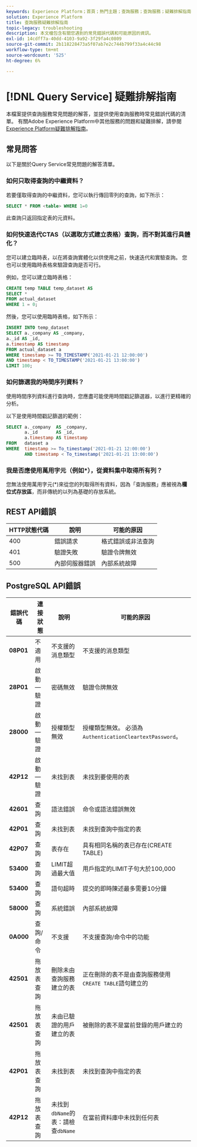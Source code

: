 ```yaml
---
keywords: Experience Platform；首頁；熱門主題；查詢服務；查詢服務；疑難排解指南；faq；疑難排解；
solution: Experience Platform
title: 查詢服務疑難排解指南
topic-legacy: troubleshooting
description: 本文檔包含有關您遇到的常見錯誤代碼和可能原因的資訊。
exl-id: 14cdff7a-40dd-4103-9a92-3f29fa4c0809
source-git-commit: 2b118228473a5f07ab7e2c744b799f33a4c44c98
workflow-type: tm+mt
source-wordcount: '525'
ht-degree: 6%

---
```


# [!DNL Query Service] 疑難排解指南

本檔案提供查詢服務常見問題的解答，並提供使用查詢服務時常見錯誤代碼的清單。 有關Adobe Experience Platform中其他服務的問題和疑難排解，請參閱[Experience Platform疑難排解指南](../landing/troubleshooting.md)。

## 常見問答

以下是關於Query Service常見問題的解答清單。

### 如何只取得查詢的中繼資料？

若要僅取得查詢的中繼資料，您可以執行傳回零列的查詢，如下所示：

```sql
SELECT * FROM <table> WHERE 1=0
```

此查詢只返回指定表的元資料。

### 如何快速迭代CTAS（以選取方式建立表格）查詢，而不對其進行具體化？

您可以建立臨時表，以在將查詢實體化以供使用之前，快速迭代和實驗查詢。 您也可以使用臨時表格來驗證查詢是否可行。

例如，您可以建立臨時表格：

```sql
CREATE temp TABLE temp_dataset AS
SELECT *
FROM actual_dataset
WHERE 1 = 0;
```

然後，您可以使用臨時表格，如下所示：

```sql
INSERT INTO temp_dataset
SELECT a._company AS _company,
a._id AS _id,
a.timestamp AS timestamp
FROM actual_dataset a
WHERE timestamp >= TO_TIMESTAMP('2021-01-21 12:00:00')
AND timestamp < TO_TIMESTAMP('2021-01-21 13:00:00')
LIMIT 100;
```

### 如何篩選我的時間序列資料？

使用時間序列資料進行查詢時，您應盡可能使用時間戳記篩選器，以進行更精確的分析。

以下是使用時間戳記篩選的範例：

```sql
SELECT a._company  AS _company,
       a._id       AS _id,
       a.timestamp AS timestamp
FROM   dataset a
WHERE  timestamp >= To_timestamp('2021-01-21 12:00:00')
       AND timestamp < To_timestamp('2021-01-21 13:00:00')
```

### 我是否應使用萬用字元（例如*），從資料集中取得所有列？

您無法使用萬用字元(*)來從您的列取得所有資料，因為「查詢服務」應被視為&#x200B;**欄位式存放區**，而非傳統的以列為基礎的存放系統。

## REST API錯誤

| HTTP狀態代碼 | 說明 | 可能的原因 |
| ---------------- | ----------- | --------------- |
| 400 | 錯誤請求 | 格式錯誤或非法查詢 |
| 401 | 驗證失敗 | 驗證令牌無效 |
| 500 | 內部伺服器錯誤 | 內部系統故障 |

## PostgreSQL API錯誤

| 錯誤代碼 | 連接狀態 | 說明 | 可能的原因 |
| ---------- | ---------------- | ----------- | -------------- |
| **08P01** | 不適用 | 不支援的消息類型 | 不支援的消息類型 |
| **28P01** | 啟動 — 驗證 | 密碼無效 | 驗證令牌無效 |
| **28000** | 啟動 — 驗證 | 授權類型無效 | 授權類型無效。 必須為`AuthenticationCleartextPassword`。 |
| **42P12** | 啟動 — 驗證 | 未找到表 | 未找到要使用的表 |
| **42601** | 查詢 | 語法錯誤 | 命令或語法錯誤無效 |
| **42P01** | 查詢 | 未找到表 | 未找到查詢中指定的表 |
| **42P07** | 查詢 | 表存在 | 具有相同名稱的表已存在(CREATE TABLE) |
| **53400** | 查詢 | LIMIT超過最大值 | 用戶指定的LIMIT子句大於100,000 |
| **53400** | 查詢 | 語句超時 | 提交的即時陳述最多需要10分鐘 |
| **58000** | 查詢 | 系統錯誤 | 內部系統故障 |
| **0A000** | 查詢/命令 | 不支援 | 不支援查詢/命令中的功能 |
| **42501** | 拖放表查詢 | 刪除未由查詢服務建立的表 | 正在刪除的表不是由查詢服務使用`CREATE TABLE`語句建立的 |
| **42501** | 拖放表查詢 | 未由已驗證的用戶建立的表 | 被刪除的表不是當前登錄的用戶建立的 |
| **42P01** | 拖放表查詢 | 未找到表 | 未找到查詢中指定的表 |
| **42P12** | 拖放表查詢 | 未找到`dbName`的表：請檢查`dbName` | 在當前資料庫中未找到任何表 |
